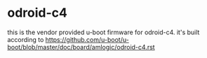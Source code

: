 # odroid-c4

this is the vendor provided u-boot firmware for odroid-c4.
it's built according to https://github.com/u-boot/u-boot/blob/master/doc/board/amlogic/odroid-c4.rst
